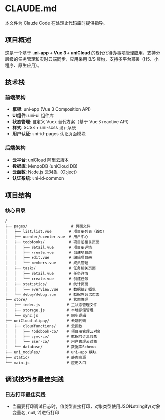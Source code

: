 # CLAUDE.md

本文件为 Claude Code 在处理此代码库时提供指导。

## 项目概述

这是一个基于 **uni-app + Vue 3 + uniCloud** 的现代化待办事项管理应用，支持分层级的任务管理和实时云端同步。应用采用 B/S 架构，支持多平台部署（H5、小程序、原生应用）。

## 技术栈

### 前端架构
- **框架**: uni-app (Vue 3 Composition API)
- **UI组件**: uni-ui 组件库
- **状态管理**: 自定义 Vuex 替代方案（基于 Vue 3 reactive API）
- **样式**: SCSS + uni-scss 设计系统
- **用户认证**: uni-id-pages 认证页面模块

### 后端架构
- **云平台**: uniCloud 阿里云版本
- **数据库**: MongoDB (uniCloud DB)
- **云函数**: Node.js 云对象（Object）
- **认证系统**: uni-id-common

## 项目结构

### 核心目录
```
/
├── pages/                    # 页面文件
│   ├── list/list.vue        # 项目册列表（首页）
│   ├── ucenter/ucenter.vue  # 用户中心
│   ├── todobooks/           # 项目册相关页面
│   │   ├── detail.vue       # 项目册详情
│   │   ├── create.vue       # 创建项目册
│   │   ├── edit.vue         # 编辑项目册
│   │   └── members.vue      # 成员管理
│   ├── tasks/               # 任务相关页面
│   │   ├── detail.vue       # 任务详情
│   │   └── create.vue       # 创建任务
│   ├── statistics/          # 统计页面
│   │   └── overview.vue     # 数据统计概览
│   └── debug/debug.vue      # 数据库调试页面
├── store/                   # 状态管理
│   ├── index.js            # 主状态管理文件
│   ├── storage.js          # 本地存储管理
│   └── sync.js             # 同步逻辑
├── uniCloud-alipay/        # 云端代码
│   ├── cloudfunctions/     # 云函数
│   │   ├── todobook-co/    # 项目册管理云对象
│   │   ├── sync-co/        # 数据同步云对象
│   │   └── user-co/        # 用户管理云对象
│   └── database/           # 数据库Schema
├── uni_modules/            # uni-app 模块
├── static/                 # 静态资源
└── main.js                 # 应用入口
```


## 调试技巧与最佳实践

### 日志打印最佳实践
- 当需要打印调试日志时，值类型直接打印，对象类型使用JSON.stringify(对象变量名, null, 2)进行打印
